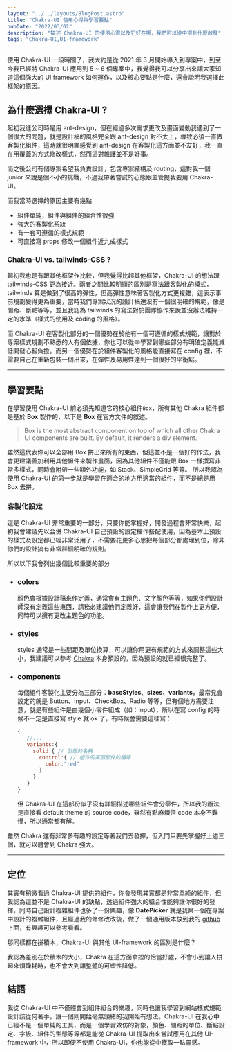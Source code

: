 ```yaml
---
layout: "../../layouts/BlogPost.astro"
title: "Chakra-UI 使用心得與學習要點"
pubDate: "2022/03/02"
description: "描述 Chakra-UI 的使用心得以及它好在哪，我們可以從中得到什麼啟發"
tags: "Chakra-UI,UI-framework"
---
```


使用 Chakra-UI 一段時間了，我大約是從 2021 年 3 月開始導入到專案中，到至今我已經將 Chakra-UI 應用到 5 ~ 6 個專案中，我覺得我可以分享出來讓大家知道這個強大的 UI framework 如何運作，以及核心要點是什麼，還會說明我選擇此框架的原因。

## 為什麼選擇 Chakra-UI ?
起初我進公司時是用 ant-design，但在經過多次需求更改及畫面變動我遇到了一個很大的問題，就是設計稿的風格完全跟 ant-design 對不太上，導致必須一直做客製化組件，這時就很明顯感覺到 ant-design 在客製化這方面並不友好，我一直在用覆蓋的方式修改樣式，然而這對維護並不是好事。

而之後公司有個專案希望我負責設計，包含專案結構及 routing，這對我一個 junior 來說是個不小的挑戰，不過我帶著嘗試的心態跟主管提我要用 Chakra-UI。

而我當時選擇的原因主要有幾點
- 組件單純，組件與組件的組合性很強
- 強大的客製化系統
- 有一套可遵循的樣式規範
- 可直接寫 props 修改一個組件近九成樣式

### Chakra-UI vs. tailwinds-CSS ?
起初我也是有跟其他框架作比較，但我覺得比起其他框架，Chakra-UI 的想法跟 tailwinds-CSS 更為接近。兩者之間比較明顯的區別是寫法跟客製化的模式，tailwinds 算是做到了很高的彈性，但高彈性意味著客製化方式更複雜，這表示事前規劃變得更為重要，當時我們專案狀況的設計稿還沒有一個很明確的規範，像是間距、斷點等等，並且我認為 tailwinds 的寫法對於團隊協作來說並沒辦法維持一定的水準（樣式的使用及 coding 的風格）。

而 Chakra-UI 在客製化部分的一個優勢在於他有一個可遵循的樣式規範，讓對於專案樣式規劃不熟悉的人有個依據，你也可以從中學習到哪些部分有明確定義能減低開發心智負擔。而另一個優勢在於組件客製化的風格能直接寫在 config 裡，不需要自己在重新包裝一個出來，在彈性及易用性達到一個很好的平衡點。

---

## 學習要點
在學習使用 Chakra-UI 前必須先知道它的核心組件`Box`，所有其他 Chakra 組件都是基於 **Box** 製作的，以下是 **Box** 在官方文件的敘述。
> Box is the most abstract component on top of which all other Chakra UI components are built. By default, it renders a div element.

雖然這代表你可以全部用 Box 拼出來所有的東西，但這並不是一個好的作法，我會更建議善加利用其他組件來製作畫面，因為其他組件不僅能跟 Box 一樣撰寫非常多樣式，同時會附帶一些額外功能，如 Stack、SimpleGrid 等等。
所以我認為使用 Chakra-UI 的第一步就是學習在適合的地方用適當的組件，而不是總是用 Box 去拼。

### 客製化設定
這是 Chakra-UI 非常重要的一部分，只要你能掌握好，開發過程會非常快樂，起初我會建議先以合併 Chakra-UI 自己預設的設定檔作搭配使用，因為基本上預設的樣式及設定都已經非常泛用了，不需要花更多心思把每個部分都處理到位，除非你們的設計搞有非常詳細明確的規則。

所以以下我會列出幾個比較重要的部分
- ### colors
    顏色會根據設計稿來作定義，通常會有主題色、文字顏色等等，如果你們設計師沒有定義這些東西，請務必建議他們定義好，這會讓我們在製作上更方便，同時可以擁有更改主題色的功能。

- ### styles
    styles 通常是一些間距及單位換算，可以讓你用更有規範的方式來調整這些大小，我建議可以參考 [Chakra](https://chakra-ui.com/docs/theming/theme) 本身預設的，因為預設的就已經很完整了。

- ### components
   每個組件客製化主要分為三部分：**baseStyles**、**sizes**、**variants**，最常見會設定的就是 Button、Input、CheckBox、Radio 等等，但有個地方需要注意，就是有些組件是由幾個小零件組成（如：Input），所以在寫 config 的時候不一定是直接寫 style 就 ok 了，有時候會需要這樣寫：
   ```javascript
   {
      //...
      variants:{
        solid:{ // 型態的名稱
          control:{ // 組件的某個部件的稱呼
            color:"red"
          }
        }
      }
   }
   ```
   但 Chakra-UI 在這部份似乎沒有詳細描述哪些組件會分零件，所以我的辦法是直接看 default theme 的 source code，雖然有點麻煩但 code 本身不難懂，所以通常都有解。

雖然 Chakra 還有非常多有趣的設定等著我們去發揮，但入門只要先掌握好上述三個，就可以體會到 Chakra 強大。

---
## 定位
其實有稍微看過 Chakra-UI 提供的組件，你會發現其實都是非常單純的組件，但我認為這並不是 Chakra-UI 的缺點，透過組件強大的組合性能夠讓你很好的發揮，同時自己設計複雜組件也多了一份樂趣，像 **DatePicker** 就是我第一個在專案中設計的複雜組件，且經過我的修修改改後，做了一個通用版本放到我的 [github](https://github.com/FizzyElt/chakra-datepicker-vite) 上面，有興趣可以參考看看。

那同樣都在拼積木，Chakra-UI 與其他 UI-framework 的區別是什麼？

我認為差別在於積木的大小，Chakra 在這方面拿捏的恰當好處，不會小到讓人拼起來煩躁耗時，也不會大到讓整體的可塑性降低。

## 結語
我從 Chakra-UI 中不僅體會到組件組合的樂趣，同時也讓我學習到網站樣式規範設計該從何著手，讓一個剛開始毫無頭緒的我開始有想法。Chakra-UI 在我心中已經不是一個單純的工具，而是一個學習效仿的對象，顏色、間距的單位、斷點設定、字級、組件的型態等等都是能從 Chakra-UI 提取出來嘗試應用在其他 UI-framework 中，所以即便不使用 Chakra-UI，你也能從中獲取一點靈感。

